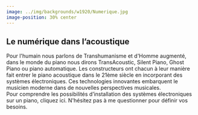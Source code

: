 ```yaml
---
image: ../img/backgrounds/w1920/Numerique.jpg
image-position: 30% center
---
```


## Le numérique dans l’acoustique

Pour l'humain nous parlons de Transhumanisme et d'Homme augmenté, dans le monde du piano nous dirons TransAcoustic, Silent Piano, Ghost Piano ou piano automatique. Les constructeurs ont chacun à leur manière fait entrer le piano acoustique dans le 21ème siècle en incorporant des systèmes électroniques. Ces technologies innovantes embarquent le musicien moderne dans de nouvelles perspectives musicales.  
Pour comprendre les possibilités d’installation des systèmes électroniques sur un piano, cliquez ici. N'hésitez pas à me questionner pour définir vos besoins.
